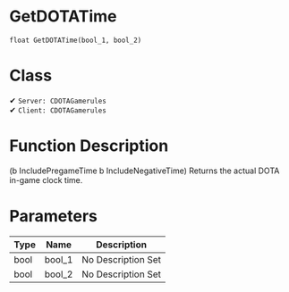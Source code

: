 # GetDOTATime
```
float GetDOTATime(bool_1, bool_2)
```
# Class
✔ `Server: CDOTAGamerules`  
✔ `Client: CDOTAGamerules`  

# Function Description
(b IncludePregameTime b IncludeNegativeTime) Returns the actual DOTA in-game clock time.
# Parameters
Type|Name|Description
--|--|--
bool|bool_1|No Description Set
bool|bool_2|No Description Set
